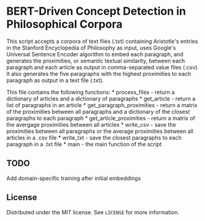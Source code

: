# BERT-Driven Concept Detection in Philosophical Corpora

This script accepts a corpora of text files (.txt) containing Aristotle's entries in the Stanford Encyclopedia of
Philosophy as input, uses Google's Universal Sentence Encoder algorithm to embed each paragraph, and generates the
proximities, or semantic textual similarity, between each paragraph and each article as output in comma-separated value
files (.csv). It also generates the five paragraphs with the highest proximities to each paragraph as output in a text
file (.txt).

This file contains the following functions:
    * process_files - return a dictionary of articles and a dictionary of paragraphs
    * get_article - return a list of paragraphs in an article
    * get_paragraph_proximities - return a matrix of the proximities between all paragraphs and a dictionary of the
                                  closest paragraphs to each paragraph
    * get_article_proximities - return a matrix of the avergage proximities between all articles
    * write_csv - save the proximities between all paragraphs or the average proximities between all articles in a .csv
                  file
    * write_txt - save the closest paragraphs to each paragraph in a .txt file
    * main - the main function of the script

## TODO

Add domain-specific training after initial embeddings

## License

Distributed under the MIT license. See ``LICENSE`` for more information.
